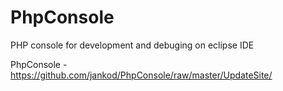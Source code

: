 # PhpConsole
PHP console for development and debuging on eclipse IDE

PhpConsole - https://github.com/jankod/PhpConsole/raw/master/UpdateSite/
